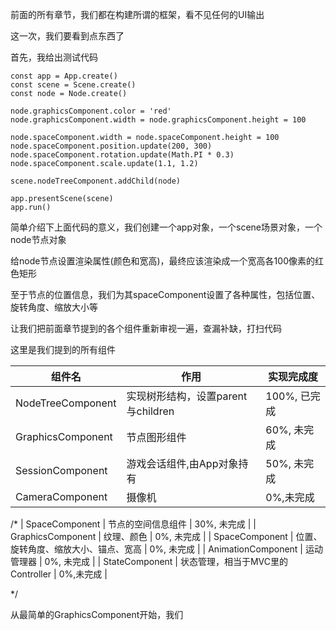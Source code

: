 前面的所有章节，我们都在构建所谓的框架，看不见任何的UI输出

这一次，我们要看到点东西了

首先，我给出测试代码

```
const app = App.create()
const scene = Scene.create()
const node = Node.create()

node.graphicsComponent.color = 'red'
node.graphicsComponent.width = node.graphicsComponent.height = 100

node.spaceComponent.width = node.spaceComponent.height = 100
node.spaceComponent.position.update(200, 300)
node.spaceComponent.rotation.update(Math.PI * 0.3)
node.spaceComponent.scale.update(1.1, 1.2)

scene.nodeTreeComponent.addChild(node)

app.presentScene(scene)
app.run()
```
简单介绍下上面代码的意义，我们创建一个app对象，一个scene场景对象，一个node节点对象

给node节点设置渲染属性(颜色和宽高)，最终应该渲染成一个宽高各100像素的红色矩形

至于节点的位置信息，我们为其spaceComponent设置了各种属性，包括位置、旋转角度、缩放大小等


让我们把前面章节提到的各个组件重新审视一遍，查漏补缺，打扫代码

这里是我们提到的所有组件

| 组件名 | 作用 | 实现完成度 |
| -- | -- | -- |
| NodeTreeComponent | 实现树形结构，设置parent与children | 100%, 已完成 |
| GraphicsComponent | 节点图形组件 | 60%, 未完成 |
| SessionComponent | 游戏会话组件,由App对象持有 | 50%, 未完成 |
| CameraComponent    |   摄像机 | 0%,未完成 |

/*
| SpaceComponent | 节点的空间信息组件 | 30%, 未完成 |
| GraphicsComponent | 纹理、颜色 | 0%, 未完成 |
| SpaceComponent    |   位置、旋转角度、缩放大小、锚点、宽高  | 0%, 未完成 |
| AnimationComponent    |   运动管理器  | 0%, 未完成 |
| StateComponent    |   状态管理，相当于MVC里的Controller  | 0%,未完成 |

*/

从最简单的GraphicsComponent开始，我们
